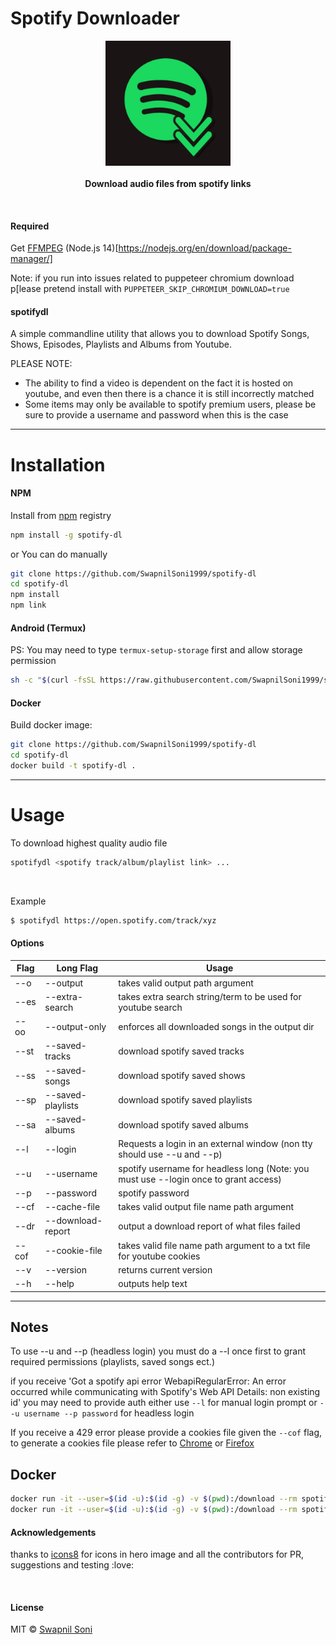 # Spotify Downloader 
<p align="center">
  <img src="./logo.png" height="200px"/>
  <br><br>
  <b>Download audio files from spotify links</b>
  <br>
</p>

&nbsp;

#### Required
Get [FFMPEG](https://ffmpeg.org/download.html)
(Node.js 14)[https://nodejs.org/en/download/package-manager/]

Note: if you run into issues related to puppeteer chromium download p[lease pretend install with `PUPPETEER_SKIP_CHROMIUM_DOWNLOAD=true `

#### spotifydl

A simple commandline utility that allows you to download Spotify Songs, Shows, Episodes, Playlists and Albums from Youtube.

PLEASE NOTE: 
* The ability to find a video is dependent on the fact it is hosted on youtube, and even then there is a chance it is still incorrectly matched
* Some items may only be available to spotify premium users, please be sure to provide a username and password when this is the case

<hr>

# Installation

#### NPM

Install from [npm](https://www.npmjs.com/package/spotify-dl) registry

```sh
npm install -g spotify-dl
```
or You can do manually
```sh
git clone https://github.com/SwapnilSoni1999/spotify-dl
cd spotify-dl
npm install
npm link
```

#### Android (Termux)
PS: You may need to type `termux-setup-storage` first and allow storage permission
```sh
sh -c "$(curl -fsSL https://raw.githubusercontent.com/SwapnilSoni1999/spotify-dl/master/tools/termux.sh)"
```

#### Docker

Build docker image:
```sh
git clone https://github.com/SwapnilSoni1999/spotify-dl
cd spotify-dl
docker build -t spotify-dl .
```

<hr>

# Usage

To download highest quality audio file
```sh
spotifydl <spotify track/album/playlist link> ...
```

&nbsp;

Example
```sh
$ spotifydl https://open.spotify.com/track/xyz

```

#### Options
| Flag  | Long Flag         | Usage                                                                                |
| ----- | ----------------- | ------------------------------------------------------------------------------------ |
| --o   | --output          | takes valid output path argument                                                     |
| --es  | --extra-search    | takes extra search string/term to be used for youtube search                         |
| --oo  | --output-only     | enforces all downloaded songs in the output dir                                      |
| --st  | --saved-tracks    | download spotify saved tracks                                                        |
| --ss  | --saved-songs     | download spotify saved shows                                                         |
| --sp  | --saved-playlists | download spotify saved playlists                                                     |
| --sa  | --saved-albums    | download spotify saved albums                                                        |
| --l   | --login           | Requests a login in an external window (non tty should use --u and --p)              |
| --u   | --username        | spotify username for headless long (Note: you must use --login once to grant access) |
| --p   | --password        | spotify password                                                                     |
| --cf  | --cache-file      | takes valid output file name path argument                                           |
| --dr  | --download-report | output a download report of what files failed                                        |
| --cof | --cookie-file     | takes valid file name path argument to a txt file for youtube cookies                |
| --v   | --version         | returns current version                                                              |
| --h   | --help            | outputs help text                                                                    |
<hr>

## Notes

To use --u and --p (headless login) you must do a --l once first to grant required permissions (playlists, saved songs ect.)

if you receive 'Got a spotify api error WebapiRegularError: An error occurred while communicating with Spotify's Web API
Details: non existing id'  you may need to provide auth either use `--l` for manual login prompt or `--u username --p password` for headless login

If you receive a 429 error please provide a cookies file given the `--cof` flag, to generate a cookies file please refer to [Chrome](https://chrome.google.com/webstore/detail/njabckikapfpffapmjgojcnbfjonfjfg) or [Firefox](https://github.com/rotemdan/ExportCookies)

## Docker
```sh
docker run -it --user=$(id -u):$(id -g) -v $(pwd):/download --rm spotify-dl <options-to-spotify-dl defaults to --help>
docker run -it --user=$(id -u):$(id -g) -v $(pwd):/download --rm spotify-dl "https://open.spotify.com/...."
```

#### Acknowledgements

thanks to [icons8](https://icons8.com) for icons in hero image
and all the contributors for PR, suggestions and testing :love:

&nbsp;

#### License

MIT © [Swapnil Soni](https://github.com/SwapnilSoni1999)
